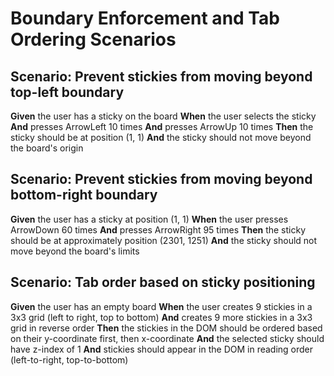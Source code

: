 # Boundary Enforcement and Tab Ordering Scenarios

## Scenario: Prevent stickies from moving beyond top-left boundary
**Given** the user has a sticky on the board
**When** the user selects the sticky
**And** presses ArrowLeft 10 times
**And** presses ArrowUp 10 times
**Then** the sticky should be at position (1, 1)
**And** the sticky should not move beyond the board's origin

## Scenario: Prevent stickies from moving beyond bottom-right boundary
**Given** the user has a sticky at position (1, 1)
**When** the user presses ArrowDown 60 times
**And** presses ArrowRight 95 times
**Then** the sticky should be at approximately position (2301, 1251)
**And** the sticky should not move beyond the board's limits

## Scenario: Tab order based on sticky positioning
**Given** the user has an empty board
**When** the user creates 9 stickies in a 3x3 grid (left to right, top to bottom)
**And** creates 9 more stickies in a 3x3 grid in reverse order
**Then** the stickies in the DOM should be ordered based on their y-coordinate first, then x-coordinate
**And** the selected sticky should have z-index of 1
**And** stickies should appear in the DOM in reading order (left-to-right, top-to-bottom)

